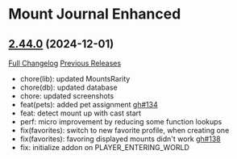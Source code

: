 # Mount Journal Enhanced

## [2.44.0](https://github.com/exochron/MountJournalEnhanced/tree/2.44.0) (2024-12-01)
[Full Changelog](https://github.com/exochron/MountJournalEnhanced/compare/2.43.0...2.44.0) [Previous Releases](https://github.com/exochron/MountJournalEnhanced/releases)

- chore(lib): updated MountsRarity  
- chore(db): updated database  
- chore: updated screenshots  
- feat(pets): added pet assignment [gh#134](https://github.com/exochron/MountJournalEnhanced/issues/134)  
- feat: detect mount up with cast start  
- perf: micro improvement by reducing some function lookups  
- fix(favorites): switch to new favorite profile, when creating one  
- fix(favorites): favoring displayed mounts didn't work [gh#138](https://github.com/exochron/MountJournalEnhanced/issues/138)  
- fix: initialize addon on PLAYER\_ENTERING\_WORLD  
